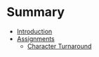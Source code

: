 # Summary

* [Introduction](README.md)
* [Assignments](topics.md)
  * [Character Turnaround](topics/digital-painting.md)

